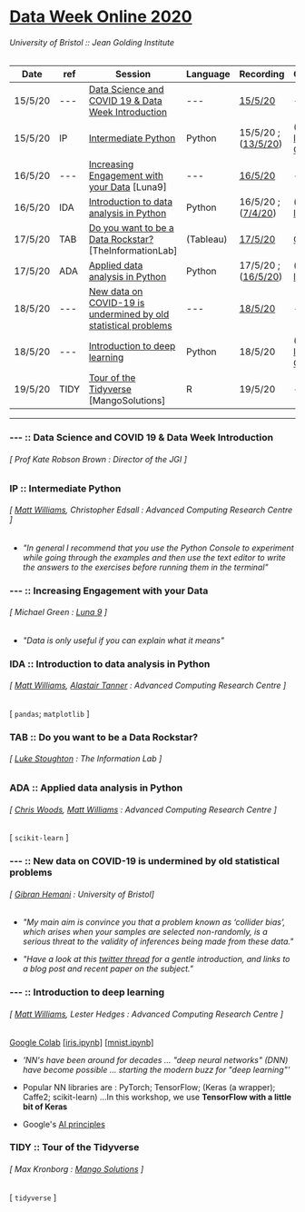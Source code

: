 # [Data Week Online 2020](http://www.bristol.ac.uk/golding/get-involved/data-week-online-2020/)
###### University of Bristol :: Jean Golding Institute


| Date | ref | Session | Language | Recording | Course |
| --- | --- | --- | --- | --- | --- |
| 15/5/20 | --- | [Data Science and COVID 19 & Data Week Introduction](https://www.eventbrite.co.uk/e/data-science-and-covid-19-data-week-introduction-tickets-104979319972) | --- | [15/5/20](https://www.youtube.com/watch?v=cKmrShYOiFg) | --- |
| 15/5/20 | IP | [Intermediate Python](https://www.eventbrite.co.uk/e/intermediate-python-tickets-94390882671) | Python | 15/5/20 ; ([13/5/20](https://www.youtube.com/watch?v=xWsJ_qk-eJE)) | ([link](https://milliams.com/courses/2020-06-15-intermediate_python/)); [link2](https://milliams.com/courses/intermediate_python/); [GitLab](https://gitlab.com/milliams/intermediate_python) |
| 16/5/20 | --- | [Increasing Engagement with your Data](https://www.eventbrite.co.uk/e/talk-increasing-engagement-with-your-data-tickets-104513705306) [Luna9] | --- | [16/5/20](https://www.youtube.com/watch?v=8uqXeo7s8vI) | --- |
| 16/5/20 | IDA | [Introduction to data analysis in Python](https://www.eventbrite.co.uk/e/introduction-to-data-analysis-in-python-tickets-94393402207) | Python | 16/5/20 ; ([7/4/20](https://www.youtube.com/watch?v=NHrfNb6tZ6o)) | ([link](https://milliams.com/courses/2020-06-16-data_analysis_python/)); [link2](https://milliams.com/courses/data_analysis_python/) |
| 17/5/20 | TAB | [Do you want to be a Data Rockstar?](https://www.eventbrite.co.uk/e/do-you-want-to-be-a-data-rockstar-learn-tableau-tickets-97698716491) [TheInformationLab] | (Tableau) | [17/5/20](https://www.youtube.com/watch?v=ROY2CwwS_XE) | [GDrive](https://drive.google.com/drive/folders/1T2dO6o4HY_isykYc4JNvYKhpI3KiJc3H) |
| 17/5/20 | ADA | [Applied data analysis in Python](https://www.eventbrite.co.uk/e/applied-data-analysis-in-python-tickets-94394166493) | Python | 17/5/20 ; ([16/5/20](https://www.youtube.com/watch?v=opX_9c2V9f4)) | ([link](https://milliams.com/courses/2020-06-17-applied_data_analysis/)); [link2](https://milliams.gitlab.io/applied_data_analysis/) |
| 18/5/20 | --- | [New data on COVID-19 is undermined by old statistical problems](https://www.eventbrite.co.uk/e/new-data-on-covid-19-is-undermined-by-old-statistical-problems-tickets-105058540924) | --- | [18/5/20](https://www.youtube.com/watch?v=rVQsFziZ83g) | --- |
| 18/5/20 | --- | [Introduction to deep learning](https://www.eventbrite.co.uk/e/introduction-to-deep-learning-tickets-94400379075) | Python | 18/5/20 | ([link](https://milliams.com/courses/2020-06-18-intro_deep_learning/)); [link2](https://milliams.com/courses/intro_deep_learning/#/); [GitHub](https://github.com/milliams/intro_deep_learning) |
| 19/5/20 | TIDY | [Tour of the Tidyverse](https://www.eventbrite.co.uk/e/tour-of-the-tidyverse-tickets-94383877719) [MangoSolutions] | R | 19/5/20 | --- |

---

### --- :: Data Science and COVID 19 & Data Week Introduction
###### [ Prof Kate Robson Brown : Director of the JGI ]


### IP :: Intermediate Python
###### [ [Matt Williams](https://twitter.com/milliams), Christopher Edsall : Advanced Computing Research Centre ]

* *"In general I recommend that you use the Python Console to experiment while going through the examples and then use the text editor to write the answers to the exercises before running them in the terminal"*


### --- :: Increasing Engagement with your Data
###### [ Michael Green : [Luna 9](https://twitter.com/luna9design) ]

* *"Data is only useful if you can explain what it means"*


### IDA :: Introduction to data analysis in Python
###### [ [Matt Williams](https://twitter.com/milliams), [Alastair Tanner](https://twitter.com/alastairtanner) : Advanced Computing Research Centre ]

[ `pandas`; `matplotlib` ]


### TAB :: Do you want to be a Data Rockstar?
###### [ [Luke Stoughton](https://twitter.com/barnsleybeast) : The Information Lab ]


### ADA :: Applied data analysis in Python
###### [ [Chris Woods](https://twitter.com/chryswoods), [Matt Williams](https://twitter.com/milliams) : Advanced Computing Research Centre ]

[ `scikit-learn` ]


### --- :: New data on COVID-19 is undermined by old statistical problems
###### [ [Gibran Hemani](https://twitter.com/explodecomputer) : University of Bristol]

* *"My main aim is convince you that a problem known as ‘collider bias’, which arises when your samples are selected non-randomly, is a serious threat to the validity of inferences being made from these data."*

* *"Have a look at this [twitter thread](https://twitter.com/bristimtom/status/1250731747039379456?s=20) for a gentle introduction, and links to a blog post and recent paper on the subject."*


### --- :: Introduction to deep learning
###### [ [Matt Williams](https://twitter.com/milliams), Lester Hedges : Advanced Computing Research Centre ]

[Google Colab](https://colab.research.google.com/) [[iris.ipynb]](https://colab.research.google.com/github/milliams/intro_deep_learning/blob/master/iris.ipynb) [[mnist.ipynb]](https://colab.research.google.com/github/milliams/intro_deep_learning/blob/master/mnist.ipynb)

* *'NN's have been around for decades ... "deep neural networks" (DNN) have become possible ... starting the modern buzz for "deep learning"'*

* Popular NN libraries are : PyTorch; TensorFlow; (Keras (a wrapper); Caffe2; scikit-learn) ...In this workshop, we use **TensorFlow with a little bit of Keras**

* Google's [AI principles](https://blog.google/technology/ai/ai-principles/)


### TIDY :: Tour of the Tidyverse
###### [ Max Kronborg : [Mango Solutions](https://twitter.com/MangoTheCat) ]

[ `tidyverse` ]
